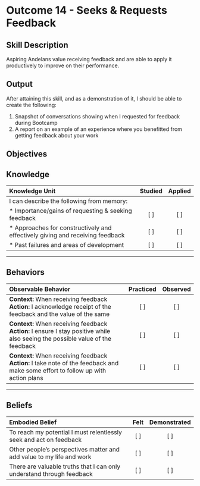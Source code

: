 # Outcome 14 - Seeks & Requests Feedback

**Skill Description**
----------
Aspiring Andelans value receiving feedback and are able to apply it productively to improve on their performance.


**Output**
----------
After attaining this skill, and as a demonstration of it, I should be able to create the following:

1. Snapshot of conversations showing when I requested for feedback during Bootcamp
2. A report on an example of an experience where you benefitted from getting feedback about your work


**Objectives**
----------

## **Knowledge**


| Knowledge Unit   |      Studied      | Applied |
|:-------------|:------------------:|:--------:|
| I can describe the following from memory: | | |
| * Importance/gains of requesting & seeking feedback | [ ] |    [ ] |
| * Approaches for constructively and effectively giving and receiving feedback | [ ] |    [ ] |
| * Past failures and areas of development | [ ] |    [ ] |


----------


## **Behaviors**


| Observable Behavior   |      Practiced      | Observed |
|:-------------|:------------------:|:--------:|
| **Context:** When receiving feedback **Action:** I acknowledge receipt of the feedback and the value of the same | [ ] |    [ ] |
| **Context:** When receiving feedback **Action:** I ensure I stay positive while also seeing the possible value of the feedback | [ ] |    [ ] |
| **Context:**  When receiving feedback **Action:** I take note of the feedback and make some effort to follow up with action plans | [ ] |    [ ] |

----------


## **Beliefs**


| Embodied Belief   |      Felt      | Demonstrated |
|:-------------|:------------------:|:--------:|
| To reach my potential I must relentlessly seek and act on feedback |   [ ]   |   [ ] |
| Other people’s perspectives matter and add value to my life and work |   [ ]   |   [ ] |
| There are valuable truths that I can only understand through feedback |   [ ]   |   [ ] |
